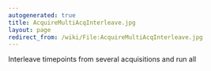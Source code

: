 ```yaml
---
autogenerated: true
title: AcquireMultiAcqInterleave.jpg
layout: page
redirect_from: /wiki/File:AcquireMultiAcqInterleave.jpg
---
```


Interleave timepoints from several acquisitions and run all

